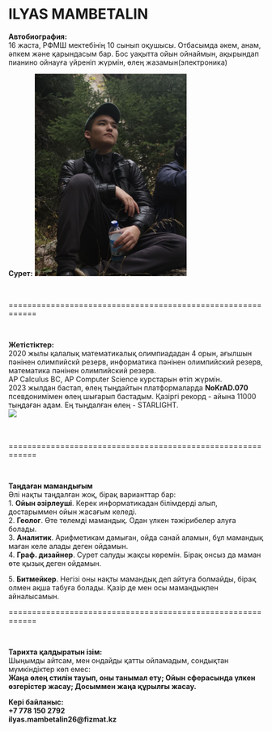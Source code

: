 <!DOCTYPE html>
<html lang="kk">
<head>
    <meta charset="UTF-8">
    <meta name="viewport" content="width=device-width, initial-scale=1.0">
    <title>ILYAS PORTFOLIO</title>
</head>
<body>

<h1>ILYAS MAMBETALIN</h1>

<p><strong>Автобиография:</strong> <br>  
        16 жаста, РФМШ мектебінің 10 сынып оқушысы.  
        Отбасымда әкем, анам, әпкем және қарындасым бар.  Бос уақытта ойын ойнаймын, ақырындап пианино ойнауға үйреніп жүрмін, өлең жазамын(электроника)
</p>

<p><strong>Сурет:</strong>

<img src="IMG/AIII KAKOI KRASAVAAA.jpg" width="300"> 
    </p>  
    <br>
    <p>============================================================</p>
    <br>
    <p><strong>Жетістіктер:</strong> <br>
        2020 жылы қалалық математикалық олимпиададан 4 орын, ағылшын пәнінен олимпийскй резерв, информатика пәнінен олимпийский резерв, математика пәнінен олимпийский резерв. <br> 
	AP Calculus BC, AP Computer Science курстарын өтіп жүрмін.<br>
        2023 жылдан бастап, өлең тыңдайтын платформаларда <strong>NoKrAD.070</strong> псевдонимімен өлең шығарып бастадым.
	Қазіргі рекорд - айына 11000 тыңдаған адам.
	Ең тыңдалған өлең - STARLIGHT.<br>
	<img src="IMG/">
</p>
    <br>
    <p>============================================================</p>
    <br>
    	<p><strong>Таңдаған мамандығым</strong> <br>
	Әлі нақты таңдалған жоқ, бірақ варианттар бар:<br>
	1. <strong>Ойын әзірлеуші</strong>. Керек информатикадан білімдерді алып, достарыммен ойын жасағым келеді.<br>
	2. <strong>Геолог</strong>. Өте төлемді мамандық. Одан үлкен тәжірибелер алуға болады.<br>
	3. <strong>Аналитик</strong>. Арифметикам дамыған, ойда санай аламын, бұл мамандық маған келе алады деген ойдамын.<br>
	4. <strong>Граф. дизайнер</strong>. Сурет салуды жақсы көремін. Бірақ онсыз да маман өте қызық деген ойдамын.<br></p>
	5. <strong> Битмейкер</strong>. Негізі оны нақты мамандық деп айтуға болмайды, бірақ олмен ақша табуға болады. Қазір де мен осы мамандықпен айналысамын.
    <br>
    <p>============================================================</p>
    <br>
     <p><strong>Тарихта қалдыратын ізім:</strong><br>
	Шыңымды айтсам, мен ондайды қатты ойламадым, сондықтан мүмкіндіктер көп емес:<br>
	<strong>Жаңа өлең стилін тауып, оны танымал ету; Ойын сферасында үлкен өзгерістер жасау; Досыммен жаңа құрылғы жасау.</strong>
	<br>
	<p><strong>Кері байланыс:<br>+7 778 150 2792<br>ilyas.mambetalin26@fizmat.kz</strong></p>
</html>
